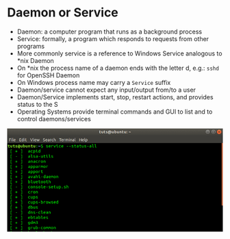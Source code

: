# Daemon or Service

* Daemon: a computer program that runs as a background process
* Service: formally, a program which responds to requests from other programs
* More commonly service is a reference to Windows Service analogous to *nix Daemon
* On *nix the process name of a daemon ends with the letter d, e.g.: `sshd` for OpenSSH Daemon
* On Windows process name may carry a `Service` suffix
* Daemon/service cannot expect any input/output from/to a user
* Daemon/Service implements start, stop, restart actions, and provides status to the S
* Operating Systems provide terminal commands and GUI to list and to control daemons/services

![](../media/service-status-all.png)
